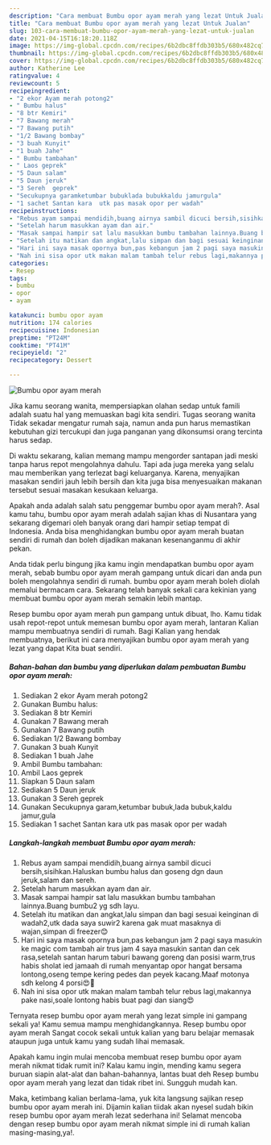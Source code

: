 ```yaml
---
description: "Cara membuat Bumbu opor ayam merah yang lezat Untuk Jualan"
title: "Cara membuat Bumbu opor ayam merah yang lezat Untuk Jualan"
slug: 103-cara-membuat-bumbu-opor-ayam-merah-yang-lezat-untuk-jualan
date: 2021-04-15T16:18:20.118Z
image: https://img-global.cpcdn.com/recipes/6b2dbc8ffdb303b5/680x482cq70/bumbu-opor-ayam-merah-foto-resep-utama.jpg
thumbnail: https://img-global.cpcdn.com/recipes/6b2dbc8ffdb303b5/680x482cq70/bumbu-opor-ayam-merah-foto-resep-utama.jpg
cover: https://img-global.cpcdn.com/recipes/6b2dbc8ffdb303b5/680x482cq70/bumbu-opor-ayam-merah-foto-resep-utama.jpg
author: Katherine Lee
ratingvalue: 4
reviewcount: 5
recipeingredient:
- "2 ekor Ayam merah potong2"
- " Bumbu halus"
- "8 btr Kemiri"
- "7 Bawang merah"
- "7 Bawang putih"
- "1/2 Bawang bombay"
- "3 buah Kunyit"
- "1 buah Jahe"
- " Bumbu tambahan"
- " Laos geprek"
- "5 Daun salam"
- "5 Daun jeruk"
- "3 Sereh  geprek"
- "Secukupnya garamketumbar bubuklada bubukkaldu jamurgula"
- "1 sachet Santan kara  utk pas masak opor per wadah"
recipeinstructions:
- "Rebus ayam sampai mendidih,buang airnya sambil dicuci bersih,sisihkan.Haluskan bumbu halus dan goseng dgn daun jeruk,salam dan sereh."
- "Setelah harum masukkan ayam dan air."
- "Masak sampai hampir sat lalu masukkan bumbu tambahan lainnya.Buang bumbu2 yg sdh layu."
- "Setelah itu matikan dan angkat,lalu simpan dan bagi sesuai keinginan di wadah2,utk dada saya suwir2 karena gak muat masaknya di wajan,simpan di freezer😊"
- "Hari ini saya masak opornya bun,pas kebangun jam 2 pagi saya masukin ke magic com tambah air trus jam 4 saya masukin santan dan cek rasa,setelah santan harum taburi bawang goreng dan posisi warm,trus habis sholat ied jamaah di rumah menyantap opor hangat bersama lontong,oseng tempe kering pedes dan peyek kacang.Maaf motonya sdh kelong 4 porsi😍🙏"
- "Nah ini sisa opor utk makan malam tambah telur rebus lagi,makannya pake nasi,soale lontong habis buat pagi dan siang😍"
categories:
- Resep
tags:
- bumbu
- opor
- ayam

katakunci: bumbu opor ayam 
nutrition: 174 calories
recipecuisine: Indonesian
preptime: "PT24M"
cooktime: "PT41M"
recipeyield: "2"
recipecategory: Dessert

---
```



![Bumbu opor ayam merah](https://img-global.cpcdn.com/recipes/6b2dbc8ffdb303b5/680x482cq70/bumbu-opor-ayam-merah-foto-resep-utama.jpg)

Jika kamu seorang wanita, mempersiapkan olahan sedap untuk famili adalah suatu hal yang memuaskan bagi kita sendiri. Tugas seorang  wanita Tidak sekadar mengatur rumah saja, namun anda pun harus memastikan kebutuhan gizi tercukupi dan juga panganan yang dikonsumsi orang tercinta harus sedap.

Di waktu  sekarang, kalian memang mampu mengorder santapan jadi meski tanpa harus repot mengolahnya dahulu. Tapi ada juga mereka yang selalu mau memberikan yang terlezat bagi keluarganya. Karena, menyajikan masakan sendiri jauh lebih bersih dan kita juga bisa menyesuaikan makanan tersebut sesuai masakan kesukaan keluarga. 



Apakah anda adalah salah satu penggemar bumbu opor ayam merah?. Asal kamu tahu, bumbu opor ayam merah adalah sajian khas di Nusantara yang sekarang digemari oleh banyak orang dari hampir setiap tempat di Indonesia. Anda bisa menghidangkan bumbu opor ayam merah buatan sendiri di rumah dan boleh dijadikan makanan kesenanganmu di akhir pekan.

Anda tidak perlu bingung jika kamu ingin mendapatkan bumbu opor ayam merah, sebab bumbu opor ayam merah gampang untuk dicari dan anda pun boleh mengolahnya sendiri di rumah. bumbu opor ayam merah boleh diolah memalui bermacam cara. Sekarang telah banyak sekali cara kekinian yang membuat bumbu opor ayam merah semakin lebih mantap.

Resep bumbu opor ayam merah pun gampang untuk dibuat, lho. Kamu tidak usah repot-repot untuk memesan bumbu opor ayam merah, lantaran Kalian mampu membuatnya sendiri di rumah. Bagi Kalian yang hendak membuatnya, berikut ini cara menyajikan bumbu opor ayam merah yang lezat yang dapat Kita buat sendiri.

<!--inarticleads1-->

##### Bahan-bahan dan bumbu yang diperlukan dalam pembuatan Bumbu opor ayam merah:

1. Sediakan 2 ekor Ayam merah potong2
1. Gunakan  Bumbu halus:
1. Sediakan 8 btr Kemiri
1. Gunakan 7 Bawang merah
1. Gunakan 7 Bawang putih
1. Sediakan 1/2 Bawang bombay
1. Gunakan 3 buah Kunyit
1. Sediakan 1 buah Jahe
1. Ambil  Bumbu tambahan:
1. Ambil  Laos geprek
1. Siapkan 5 Daun salam
1. Sediakan 5 Daun jeruk
1. Gunakan 3 Sereh  geprek
1. Gunakan Secukupnya garam,ketumbar bubuk,lada bubuk,kaldu jamur,gula
1. Sediakan 1 sachet Santan kara  utk pas masak opor per wadah




<!--inarticleads2-->

##### Langkah-langkah membuat Bumbu opor ayam merah:

1. Rebus ayam sampai mendidih,buang airnya sambil dicuci bersih,sisihkan.Haluskan bumbu halus dan goseng dgn daun jeruk,salam dan sereh.
1. Setelah harum masukkan ayam dan air.
1. Masak sampai hampir sat lalu masukkan bumbu tambahan lainnya.Buang bumbu2 yg sdh layu.
1. Setelah itu matikan dan angkat,lalu simpan dan bagi sesuai keinginan di wadah2,utk dada saya suwir2 karena gak muat masaknya di wajan,simpan di freezer😊
1. Hari ini saya masak opornya bun,pas kebangun jam 2 pagi saya masukin ke magic com tambah air trus jam 4 saya masukin santan dan cek rasa,setelah santan harum taburi bawang goreng dan posisi warm,trus habis sholat ied jamaah di rumah menyantap opor hangat bersama lontong,oseng tempe kering pedes dan peyek kacang.Maaf motonya sdh kelong 4 porsi😍🙏
1. Nah ini sisa opor utk makan malam tambah telur rebus lagi,makannya pake nasi,soale lontong habis buat pagi dan siang😍




Ternyata resep bumbu opor ayam merah yang lezat simple ini gampang sekali ya! Kamu semua mampu menghidangkannya. Resep bumbu opor ayam merah Sangat cocok sekali untuk kalian yang baru belajar memasak ataupun juga untuk kamu yang sudah lihai memasak.

Apakah kamu ingin mulai mencoba membuat resep bumbu opor ayam merah nikmat tidak rumit ini? Kalau kamu ingin, mending kamu segera buruan siapin alat-alat dan bahan-bahannya, lantas buat deh Resep bumbu opor ayam merah yang lezat dan tidak ribet ini. Sungguh mudah kan. 

Maka, ketimbang kalian berlama-lama, yuk kita langsung sajikan resep bumbu opor ayam merah ini. Dijamin kalian tiidak akan nyesel sudah bikin resep bumbu opor ayam merah lezat sederhana ini! Selamat mencoba dengan resep bumbu opor ayam merah nikmat simple ini di rumah kalian masing-masing,ya!.

